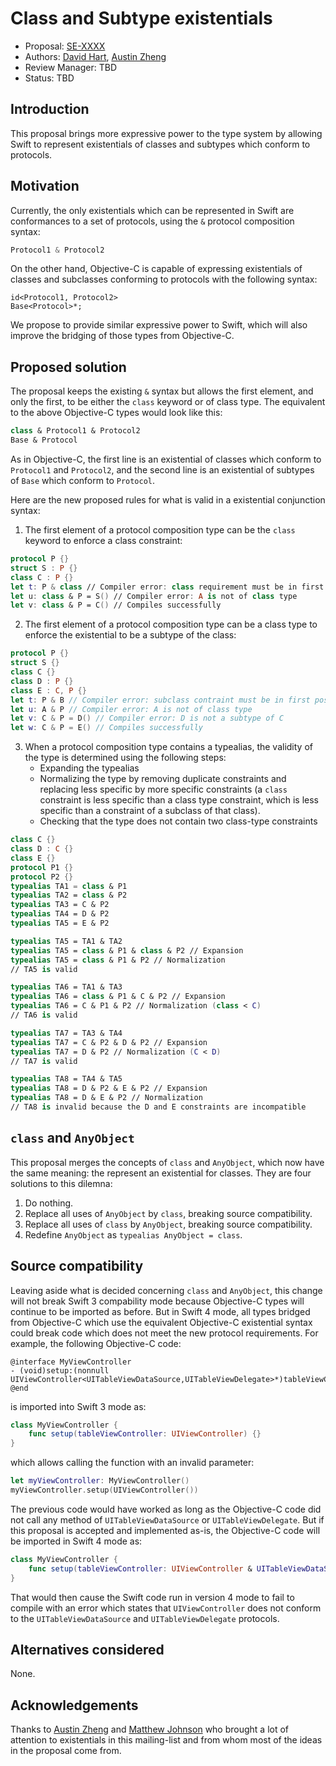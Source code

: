 # Class and Subtype existentials

* Proposal: [SE-XXXX](XXXX-subclass-existentials.md)
* Authors: [David Hart](http://github.com/hartbit/), [Austin Zheng](http://github.com/austinzheng)
* Review Manager: TBD
* Status: TBD

## Introduction

This proposal brings more expressive power to the type system by allowing Swift to represent existentials of classes and subtypes which conform to protocols.

## Motivation

Currently, the only existentials which can be represented in Swift are conformances to a set of protocols, using the `&` protocol composition syntax:

```swift
Protocol1 & Protocol2
```

On the other hand, Objective-C is capable of expressing existentials of classes and subclasses conforming to protocols with the following syntax:

```objc
id<Protocol1, Protocol2>
Base<Protocol>*;
```

We propose to provide similar expressive power to Swift, which will also improve the bridging of those types from Objective-C.

## Proposed solution

The proposal keeps the existing `&` syntax but allows the first element, and only the first, to be either the `class` keyword or of class type. The equivalent to the above Objective-C types would look like this:

```swift
class & Protocol1 & Protocol2
Base & Protocol
```

As in Objective-C, the first line is an existential of classes which conform to `Protocol1` and `Protocol2`, and the second line is an existential of subtypes of `Base` which conform to `Protocol`.

Here are the new proposed rules for what is valid in a existential conjunction syntax:

1. The first element of a protocol composition type can be the `class` keyword to enforce a class constraint:
```swift
protocol P {}
struct S : P {}
class C : P {}
let t: P & class // Compiler error: class requirement must be in first position
let u: class & P = S() // Compiler error: A is not of class type
let v: class & P = C() // Compiles successfully
```
2. The first element of a protocol composition type can be a class type to enforce the existential to be a subtype of the class:
```swift
protocol P {}
struct S {}
class C {}
class D : P {}
class E : C, P {}
let t: P & B // Compiler error: subclass contraint must be in first position
let u: A & P // Compiler error: A is not of class type
let v: C & P = D() // Compiler error: D is not a subtype of C
let w: C & P = E() // Compiles successfully
```
3. When a protocol composition type contains a typealias, the validity of the type is determined using the following steps:
    * Expanding the typealias
    * Normalizing the type by removing duplicate constraints and replacing less specific by more specific constraints (a `class` constraint is less specific than a class type constraint, which is less specific than a constraint of a subclass of that class).
    * Checking that the type does not contain two class-type constraints
```swift
class C {}
class D : C {}
class E {}
protocol P1 {}
protocol P2 {}
typealias TA1 = class & P1
typealias TA2 = class & P2
typealias TA3 = C & P2
typealias TA4 = D & P2
typealias TA5 = E & P2

typealias TA5 = TA1 & TA2
typealias TA5 = class & P1 & class & P2 // Expansion
typealias TA5 = class & P1 & P2 // Normalization
// TA5 is valid

typealias TA6 = TA1 & TA3
typealias TA6 = class & P1 & C & P2 // Expansion
typealias TA6 = C & P1 & P2 // Normalization (class < C)
// TA6 is valid

typealias TA7 = TA3 & TA4
typealias TA7 = C & P2 & D & P2 // Expansion
typealias TA7 = D & P2 // Normalization (C < D)
// TA7 is valid

typealias TA8 = TA4 & TA5
typealias TA8 = D & P2 & E & P2 // Expansion
typealias TA8 = D & E & P2 // Normalization
// TA8 is invalid because the D and E constraints are incompatible
```

## `class` and `AnyObject`

This proposal merges the concepts of `class` and `AnyObject`, which now have the same meaning: the represent an existential for classes. They are four solutions to this dilemna:

1. Do nothing.
2. Replace all uses of `AnyObject` by `class`, breaking source compatibility.
3. Replace all uses of `class` by `AnyObject`, breaking source compatibility.
4. Redefine `AnyObject` as `typealias AnyObject = class`.

## Source compatibility

Leaving aside what is decided concerning `class` and `AnyObject`, this change will not break Swift 3 compability mode because Objective-C types will continue to be imported as before. But in Swift 4 mode, all types bridged from Objective-C which use the equivalent Objective-C existential syntax could break code which does not meet the new protocol requirements. For example, the following Objective-C code:

```objc
@interface MyViewController
- (void)setup:(nonnull UIViewController<UITableViewDataSource,UITableViewDelegate>*)tableViewController;
@end
```

is imported into Swift 3 mode as:

```swift
class MyViewController {
    func setup(tableViewController: UIViewController) {}
}
```

which allows calling the function with an invalid parameter:

```swift
let myViewController: MyViewController()
myViewController.setup(UIViewController())
```

The previous code would have worked as long as the Objective-C code did not call any method of `UITableViewDataSource` or `UITableViewDelegate`. But if this proposal is accepted and implemented as-is, the Objective-C code will be imported in Swift 4 mode as:

```swift
class MyViewController {
    func setup(tableViewController: UIViewController & UITableViewDataSource & UITableViewDelegate) {}
}
```

That would then cause the Swift code run in version 4 mode to fail to compile with an error which states that `UIViewController` does not conform to the `UITableViewDataSource` and `UITableViewDelegate` protocols.

## Alternatives considered

None.

## Acknowledgements

Thanks to [Austin Zheng](http://github.com/austinzheng) and [Matthew Johnson](https://github.com/anandabits) who brought a lot of attention to existentials in this mailing-list and from whom most of the ideas in the proposal come from.